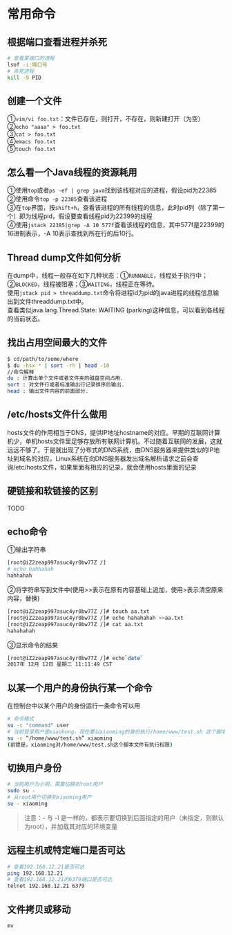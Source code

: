 # 常用命令

## 根据端口查看进程并杀死

```bash
# 查看某端口的进程
lsof -i:端口号
# 杀死进程
kill -9 PID
```

## 创建一个文件

①`vim/vi foo.txt`：文件已存在，则打开，不存在，则新建打开（为空）  
②`echo "aaaa" > foo.txt`  
③`cat > foo.txt`  
④`emacs foo.txt`  
⑤`touch foo.txt`

## 怎么看一个Java线程的资源耗用

①使用`top`或者`ps -ef | grep java`找到该线程对应的进程，假设pid为22385  
②使用命令`top -p 22385`查看该进程  
③在`top`界面，按`shift+h`，查看该进程的所有线程的信息，此时pid列（除了第一个）即为线程pid，假设要查看线程pid为22399的线程  
④使用`jstack 22385|grep -A 10 577f`查看该线程的信息，其中577f是22399的16进制表示，-A 10表示查找到所在行的后10行。

## Thread dump文件如何分析

在dump中，线程一般存在如下几种状态：①`RUNNABLE`，线程处于执行中；②`BLOCKED`，线程被阻塞；③`WAITING`，线程正在等待。  
使用`jstack pid > threaddump.txt`命令将进程id为pid的java进程的线程信息输出到文件threaddump.txt中。  
查看类似java.lang.Thread.State: WAITING \(parking\)这种信息，可以看到各线程的当前状态。

## 找出占用空间最大的文件

```bash
$ cd/path/to/some/where
$ du -hsx * | sort -rh | head -10
//命令解释
du : 计算出单个文件或者文件夹的磁盘空间占用.
sort : 对文件行或者标准输出行记录排序后输出.
head : 输出文件内容的前面部分.
```

## /etc/hosts文件什么做用

hosts文件的作用相当于DNS，提供IP地址hostname的对应。早期的互联网计算机少，单机hosts文件里足够存放所有联网计算机。不过随着互联网的发展，这就远远不够了。于是就出现了分布式的DNS系统，由DNS服务器来提供类似的IP地址到域名的对应。Linux系统在向DNS服务器发出域名解析请求之前会查询/etc/hosts文件，如果里面有相应的记录，就会使用hosts里面的记录

## 硬链接和软链接的区别

TODO

## echo命令

①输出字符串

```bash
[root@iZ2zeap997asuc4yr0bw77Z /]
# echo hahhahah
hahhahah
```

②将字符串写到文件中\(使用&gt;&gt;表示在原有内容基础上追加，使用&gt;表示清空原来内容，替换\)

```bash
[root@iZ2zeap997asuc4yr0bw77Z /]# touch aa.txt
[root@iZ2zeap997asuc4yr0bw77Z /]# echo hahahahah >>aa.txt
[root@iZ2zeap997asuc4yr0bw77Z /]# cat aa.txt
hahahahah
```

③显示命令的结果

```bash
[root@iZ2zeap997asuc4yr0bw77Z /]# echo`date`
2017年 12月 12日 星期二 11:11:49 CST
```

## 以某一个用户的身份执行某一个命令

在控制台中以某个用户的身份运行一条命令可以用

```bash
# 命令格式
su -c "command" user
# 当前登录用户是xiaohong，现在要以xiaoming的身份执行/home/www/test.sh 这个脚本
su -c “/home/www/test.sh” xiaoming
(前提是，xiaoming对/home/www/test.sh这个脚本文件有执行权限)
```

## 切换用户身份

```bash
# 当前用户为小明，需要切换到root用户
sudo su -
# 从root用户切换到xiaoming用户
su - xiaoming
```

> 注意：- 与 -l 是一样的，都表示要切换到后面指定的用户（未指定，则默认为root），并加载其对应的环境变量

## 远程主机或特定端口是否可达

```bash
# 查看192.168.12.21是否可达
ping 192.168.12.21
# 查看192.168.12.21的6379端口是否可达
telnet 192.168.12.21 6379
```

## 文件拷贝或移动

```
mv
```



